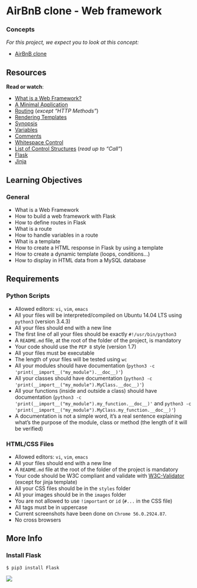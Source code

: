 # AirBnB clone - Web framework

### Concepts

_For this project, we expect you to look at this concept:_

-   [AirBnB clone](https://intranet.hbtn.io/concepts/865)

## Resources

**Read or watch**:

-   [What is a Web Framework?](https://intranet.hbtn.io/rltoken/qk3bO45DSY-P4qmdnEX93w "What is a Web Framework?")
-   [A Minimal Application](https://intranet.hbtn.io/rltoken/MpPJIP84fdw2Mj4xclTn8g "A Minimal Application")
-   [Routing](https://intranet.hbtn.io/rltoken/7hTn4ZTNN4FovR4Mfnrr3A "Routing")  (_except “HTTP Methods”_)
-   [Rendering Templates](https://intranet.hbtn.io/rltoken/FsnX6in3OXcX2uXFD6lNSw "Rendering Templates")
-   [Synopsis](https://intranet.hbtn.io/rltoken/TrJfUguYuS-MI9IfzwvcRQ "Synopsis")
-   [Variables](https://intranet.hbtn.io/rltoken/wFqulSZjYrsZEPj7kB7Pdw "Variables")
-   [Comments](https://intranet.hbtn.io/rltoken/NjTPr3eCOY_BDS0-3Z_xtw "Comments")
-   [Whitespace Control](https://intranet.hbtn.io/rltoken/iajkEdDEmO0Bda2tB8xRLw "Whitespace Control")
-   [List of Control Structures](https://intranet.hbtn.io/rltoken/sqUAVb5CylKytVU_Z6Fq5Q "List of Control Structures")  (_read up to “Call”_)
-   [Flask](https://intranet.hbtn.io/rltoken/OMqE9vlalgkWcT_3fu4Hvg "Flask")
-   [Jinja](https://intranet.hbtn.io/rltoken/UVC1Bw_-nfa_0T2gv1MuQg "Jinja")

## Learning Objectives

### General

-   What is a Web Framework
-   How to build a web framework with Flask
-   How to define routes in Flask
-   What is a route
-   How to handle variables in a route
-   What is a template
-   How to create a HTML response in Flask by using a template
-   How to create a dynamic template (loops, conditions…)
-   How to display in HTML data from a MySQL database

## Requirements

### Python Scripts

-   Allowed editors:  `vi`,  `vim`,  `emacs`
-   All your files will be interpreted/compiled on Ubuntu 14.04 LTS using  `python3`  (version 3.4.3)
-   All your files should end with a new line
-   The first line of all your files should be exactly  `#!/usr/bin/python3`
-   A  `README.md`  file, at the root of the folder of the project, is mandatory
-   Your code should use the  `PEP 8`  style (version 1.7)
-   All your files must be executable
-   The length of your files will be tested using  `wc`
-   All your modules should have documentation (`python3 -c 'print(__import__("my_module").__doc__)'`)
-   All your classes should have documentation (`python3 -c 'print(__import__("my_module").MyClass.__doc__)'`)
-   All your functions (inside and outside a class) should have documentation (`python3 -c 'print(__import__("my_module").my_function.__doc__)'`  and  `python3 -c 'print(__import__("my_module").MyClass.my_function.__doc__)'`)
-   A documentation is not a simple word, it’s a real sentence explaining what’s the purpose of the module, class or method (the length of it will be verified)

### HTML/CSS Files

-   Allowed editors:  `vi`,  `vim`,  `emacs`
-   All your files should end with a new line
-   A  `README.md`  file at the root of the folder of the project is mandatory
-   Your code should be W3C compliant and validate with  [W3C-Validator](https://intranet.hbtn.io/rltoken/dhCIocUxbqoTcq0KHtJE4Q "W3C-Validator")  (except for jinja template)
-   All your CSS files should be in the  `styles`  folder
-   All your images should be in the  `images`  folder
-   You are not allowed to use  `!important`  or  `id`  (`#...`  in the CSS file)
-   All tags must be in uppercase
-   Current screenshots have been done on  `Chrome 56.0.2924.87`.
-   No cross browsers

## More Info

### Install Flask

```
$ pip3 install Flask

```

![](https://s3.amazonaws.com/intranet-projects-files/concepts/74/hbnb_step3.png)
